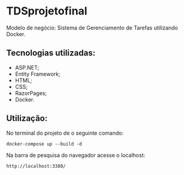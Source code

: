# TDSprojetofinal

Modelo de negócio: Sistema de Gerenciamento de Tarefas utilizando Docker.

## Tecnologias utilizadas:

* ASP.NET;
* Entity Framework;
* HTML;
* CSS;
* RazorPages; 
* Docker.


## Utilização:
No terminal do projeto de o seguinte comando:
``` 
docker-compose up --build -d
 ```

Na barra de pesquisa do navegador acesse o localhost:
```
http://localhost:3380/
 ```

